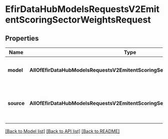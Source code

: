 # EfirDataHubModelsRequestsV2EmitentScoringSectorWeightsRequest

## Properties
Name | Type | Description | Notes
------------ | ------------- | ------------- | -------------
**model** | **AllOfEfirDataHubModelsRequestsV2EmitentScoringSectorWeightsRequestModel** | Модель расчета: 0 – invlogit  0 &#x3D; Invlogit | [optional] 
**source** | **AllOfEfirDataHubModelsRequestsV2EmitentScoringSectorWeightsRequestSource** | Тип отчетности: 0 - РСБУ, 1 – МСФО  0 &#x3D; RSBU  1 &#x3D; IFRS | [optional] 

[[Back to Model list]](../README.md#documentation-for-models) [[Back to API list]](../README.md#documentation-for-api-endpoints) [[Back to README]](../README.md)

